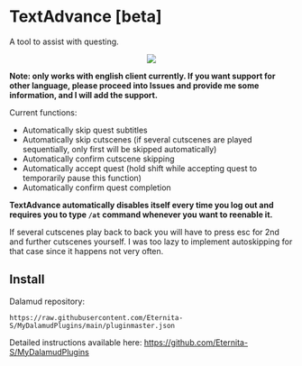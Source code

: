 # TextAdvance [beta]
A tool to assist with questing. 

<p align="center"><img src="https://raw.githubusercontent.com/Eternita-S/TextAdvance/master/TextAdvance/res/icon.png"></p>

**Note: only works with english client currently. If you want support for other language, please proceed into Issues and provide me some information, and I will add the support.**

Current functions:
- Automatically skip quest subtitles
- Automatically skip cutscenes (if several cutscenes are played sequentially, only first will be skipped automatically)
- Automatically confirm cutscene skipping
- Automatically accept quest (hold shift while accepting quest to temporarily pause this function)
- Automatically confirm quest completion

**TextAdvance automatically disables itself every time you log out and requires you to type `/at` command whenever you want to reenable it.**

If several cutscenes play back to back you will have to press esc for 2nd and further cutscenes yourself. I was too lazy to implement autoskipping for that case since it happens not very often.

## Install
Dalamud repository:

`https://raw.githubusercontent.com/Eternita-S/MyDalamudPlugins/main/pluginmaster.json`

Detailed instructions available here: https://github.com/Eternita-S/MyDalamudPlugins
